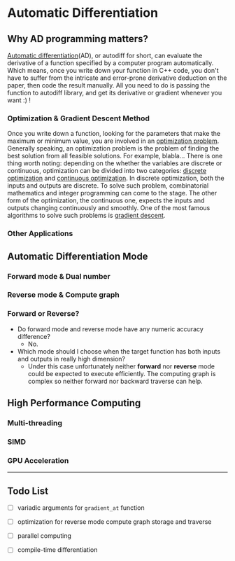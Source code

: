 # Automatic Differentiation

## Why AD programming matters?
[Automatic differentiation](https://en.wikipedia.org/wiki/Automatic_differentiation)(AD), or autodiff for short, can evaluate the 
derivative of a function specified by a computer program automatically. Which means, once you write down your function in C++ code, 
you don't have to suffer from the intricate and error-prone derivative deduction on the paper, then code the result manually. 
All you need to do is passing the function to autodiff library, and get its derivative or gradient whenever you want :) !
### Optimization & Gradient Descent Method
Once you write down a function, looking for the parameters that make the maximum or minimum value, you are involved in an 
[optimization problem](https://en.wikipedia.org/wiki/Optimization_problem). Generally speaking, an optimization problem is the problem of finding the 
best solution from all feasible solutions. For example, blabla...
There is one thing worth noting: depending on the whether the variables are discrete or continuous, optimization can be divided into two categories:
[discrete optimization](https://en.wikipedia.org/wiki/Discrete_optimization) and [continuous optimization](https://en.wikipedia.org/wiki/Continuous_optimization). 
In discrete optimization, both the inputs and outputs are discrete. To solve such problem, combinatorial mathematics and integer programming can come to the stage.
The other form of the optimization, the continuous one, expects the inputs and outputs changing continuously and smoothly. One of the most famous algorithms to solve
such problems is [gradient descent](https://en.wikipedia.org/wiki/Gradient_descent). 
### Other Applications

## Automatic Differentiation Mode

### Forward mode & Dual number

### Reverse mode & Compute graph
### Forward or Reverse?
- Do forward mode and reverse mode have any numeric accuracy difference?
  - No.
- Which mode should I choose when the target function has both inputs and outputs in really high dimension?
  - Under this case unfortunately neither **forward** nor **reverse** mode could be expected to execute efficiently. 
    The computing graph is complex so neither forward nor backward traverse can help.

## High Performance Computing
### Multi-threading
### SIMD
### GPU Acceleration

---
## Todo List
- [ ] variadic arguments for ```gradient_at``` function
- [ ] optimization for reverse mode compute graph storage and traverse
- [ ] parallel computing
- [ ] compile-time differentiation

